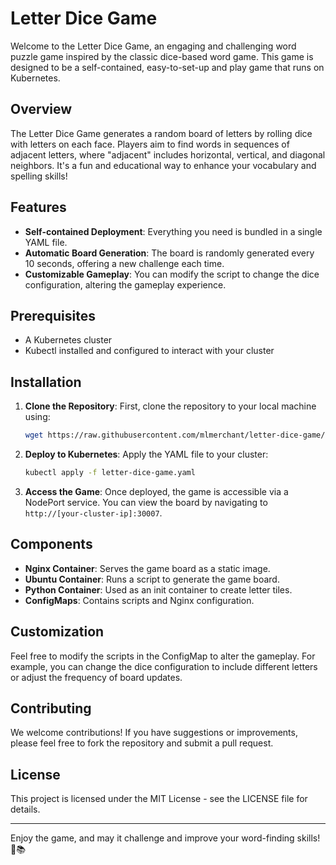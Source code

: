 # Letter Dice Game

Welcome to the Letter Dice Game, an engaging and challenging word puzzle game inspired by the classic dice-based word game. This game is designed to be a self-contained, easy-to-set-up and play game that runs on Kubernetes.

## Overview

The Letter Dice Game generates a random board of letters by rolling dice with letters on each face. Players aim to find words in sequences of adjacent letters, where "adjacent" includes horizontal, vertical, and diagonal neighbors. It's a fun and educational way to enhance your vocabulary and spelling skills!

## Features

- **Self-contained Deployment**: Everything you need is bundled in a single YAML file. 
- **Automatic Board Generation**: The board is randomly generated every 10 seconds, offering a new challenge each time.
- **Customizable Gameplay**: You can modify the script to change the dice configuration, altering the gameplay experience.

## Prerequisites

- A Kubernetes cluster
- Kubectl installed and configured to interact with your cluster

## Installation

1. **Clone the Repository**: First, clone the repository to your local machine using:
   ```bash
   wget https://raw.githubusercontent.com/mlmerchant/letter-dice-game/main/letter-dice-game.yaml
   ```
2. **Deploy to Kubernetes**: Apply the YAML file to your cluster:
   ```bash
   kubectl apply -f letter-dice-game.yaml
   ```
3. **Access the Game**: Once deployed, the game is accessible via a NodePort service. You can view the board by navigating to `http://[your-cluster-ip]:30007`.

## Components

- **Nginx Container**: Serves the game board as a static image.
- **Ubuntu Container**: Runs a script to generate the game board.
- **Python Container**: Used as an init container to create letter tiles.
- **ConfigMaps**: Contains scripts and Nginx configuration.

## Customization

Feel free to modify the scripts in the ConfigMap to alter the gameplay. For example, you can change the dice configuration to include different letters or adjust the frequency of board updates.

## Contributing

We welcome contributions! If you have suggestions or improvements, please feel free to fork the repository and submit a pull request.

## License

This project is licensed under the MIT License - see the LICENSE file for details.

---

Enjoy the game, and may it challenge and improve your word-finding skills! 🎲📚
